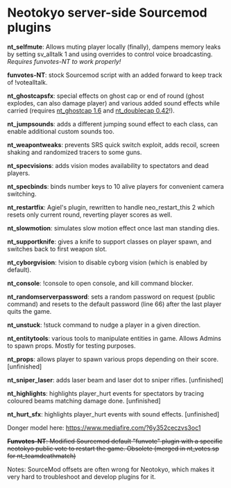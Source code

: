# Neotokyo server-side Sourcemod plugins

**nt_selfmute**: Allows muting player locally (finally), dampens memory leaks by setting sv_alltalk 1 and using overrides to control voice broadcasting.
*Requires funvotes-NT to work properly!*

**funvotes-NT**: stock Sourcemod script with an added forward to keep track of !votealltalk. 

**nt_ghostcapsfx**: special effects on ghost cap or end of round (ghost explodes, can also damage player) and various added sound effects while carried (requires [nt_ghostcap 1.6](https://github.com/glubsy/nt-sourcemod-plugins/blob/master/scripting/nt_ghostcap.sp) and [nt_doublecap 0.42](https://github.com/glubsy/nt-sourcemod-plugins/blob/master/scripting/nt_doublecap.sp)!).

**nt_jumpsounds**: adds a different jumping sound effect to each class, can enable additional custom sounds too.

**nt_weapontweaks**: prevents SRS quick switch exploit, adds recoil, screen shaking and randomized tracers to some guns.

**nt_specvisions**: adds vision modes availability to spectators and dead players.

**nt_specbinds**: binds number keys to 10 alive players for convenient camera switching.

**nt_restartfix**: Agiel's plugin, rewritten to handle neo_restart_this 2 which resets only current round, reverting player scores as well.

**nt_slowmotion**: simulates slow motion effect once last man standing dies.

**nt_supportknife**: gives a knife to support classes on player spawn, and switches back to first weapon slot.

**nt_cyborgvision**: !vision to disable cyborg vision (which is enabled by default).

**nt_console**: !console to open console, and kill command blocker.

**nt_randomserverpassword**: sets a random password on request (public command) and resets to the default password (line 66) after the last player quits the game.

**nt_unstuck**: !stuck command to nudge a player in a given direction.

**nt_entitytools**: various tools to manipulate entities in game. Allows Admins to spawn props. Mostly for testing purposes.

**nt_props**: allows player to spawn various props depending on their score. [unfinished]

**nt_sniper_laser**: adds laser beam and laser dot to sniper rifles. [unfinished]

**nt_highlights**: highlights player_hurt events for spectators by tracing coloured beams matching damage done. [unfinished]

**nt_hurt_sfx**: highlights player_hurt events with sound effects. [unfinished]

Donger model here: https://www.mediafire.com/?6y352ceczvs3oc1

~~**Funvotes-NT**: Modified Sourcemod default "funvote" plugin with a specific neotokyo public vote to restart the game. Obsolete (merged in nt_votes.sp for nt_teamdeathmatch)~~

Notes: SourceMod offsets are often wrong for Neotokyo, which makes it very hard to troubleshoot and develop plugins for it.
